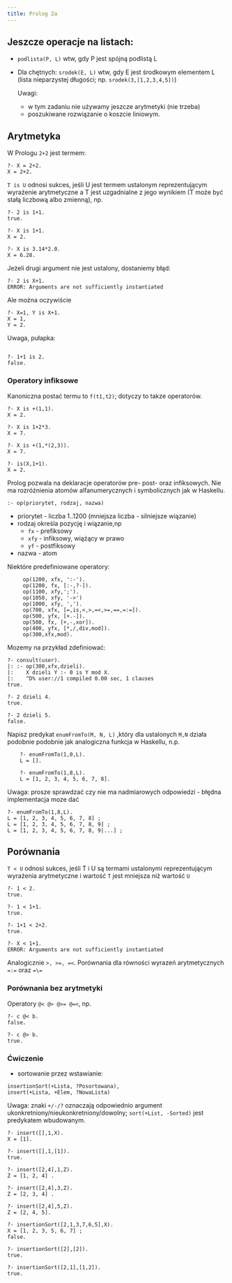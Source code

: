 ```yaml
---
title: Prolog 2a
---
```


## Jeszcze operacje na listach:

* `podlista(P, L)` wtw, gdy P jest spójną podlistą L

* Dla chętnych: `srodek(E, L)` wtw, gdy E jest środkowym elementem L
       (lista nieparzystej długości; np. `srodek(3,[1,2,3,4,5])`)

   Uwagi:
     - w tym zadaniu nie używamy jeszcze arytmetyki (nie trzeba)
     - poszukiwane rozwiązanie o koszcie liniowym.

## Arytmetyka

W Prologu `2+2` jest termem:
```
?- X = 2+2.
X = 2+2.
```

`T is U` odnosi sukces, jeśli U jest termem ustalonym reprezentującym wyrażenie arytmetyczne a T jest uzgadnialne z jego wynikiem (T może być stałą liczbową albo zmienną), np.

```
?- 2 is 1+1.
true.

?- X is 1+1.
X = 2.

?- X is 3.14*2.0.
X = 6.28.
```

Jeżeli drugi argument nie jest ustalony, dostaniemy błąd:

```
?- 2 is X+1.
ERROR: Arguments are not sufficiently instantiated
```

Ale można oczywiście

```
?- X=1, Y is X+1.
X = 1,
Y = 2.
```

Uwaga, pułapka:

```

?- 1+1 is 2.
false.
```

### Operatory infiksowe
Kanoniczna postać termu to `f(t1,t2)`; dotyczy to takze operatorów.
```
?- X is +(1,1).
X = 2.

?- X is 1+2*3.
X = 7.

?- X is +(1,*(2,3)).
X = 7.

?- is(X,1+1).
X = 2.
```

Prolog pozwala na deklaracje operatorów pre- post- oraz infiksowych. Nie ma rozróżnienia atomów alfanumerycznych i symbolicznych jak w Haskellu.

```
:- op(priorytet, rodzaj, nazwa)
```
* priorytet - liczba 1..1200 (mniejsza liczba - silniejsze wiązanie)
* rodzaj określa pozycję i wiązanie,np
   - `fx` - prefiksowy
   - `xfy` - infiksowy, wiążący w prawo
   - `yf` - postfiksowy
* nazwa - atom

Niektóre predefiniowane operatory:
```
     op(1200, xfx, ':-').
     op(1200, fx, [:-,?-]).
     op(1100, xfy,';').
     op(1050, xfy, '->')
     op(1000, xfy, ',').
     op(700, xfx, [=,is,<,>,=<,>=,==,=:=]).
     op(500, yfx, [+.-]).
     op(500, fx, [+,-,xor]).
     op(400, yfx, [*,/,div,mod]).
     op(300,xfx,mod).
```

Mozemy na przykład zdefiniować:

```
?- consult(user).
|: :- op(300,xfx,dzieli).
|:    X dzieli Y :- 0 is Y mod X.
|:    ^D% user://1 compiled 0.00 sec, 1 clauses
true.

?- 2 dzieli 4.
true.

?- 2 dzieli 5.
false.
```

Napisz predykat `enumFromTo(M, N, L)` ,który dla ustalonych `M,N` działa podobnie podobnie jak analogiczna funkcja w Haskellu, n.p.

```
    ?- enumFromTo(1,0,L).
    L = [].

    ?- enumFromTo(1,8,L).
    L = [1, 2, 3, 4, 5, 6, 7, 8].
```

Uwaga: prosze sprawdzać czy nie ma nadmiarowych odpowiedzi - błędna implementacja moze dać

```
?- enumFromTo(1,8,L).
L = [1, 2, 3, 4, 5, 6, 7, 8] ;
L = [1, 2, 3, 4, 5, 6, 7, 8, 9] ;
L = [1, 2, 3, 4, 5, 6, 7, 8, 9|...] ;
```

## Porównania

`T < U` odnosi sukces, jeśli T i U są termami ustalonymi reprezentującym wyrażenia arytmetyczne i wartość `T` jest mniejsza niż wartość `U`

```
?- 1 < 2.
true.

?- 1 < 1+1.
true.

?- 1+1 < 2+2.
true.

?- X < 1+1.
ERROR: Arguments are not sufficiently instantiated
```
Analogicznie `>, >=, =<`. Porównania dla równości wyrazeń arytmetycznych `=:=` oraz `=\=`

### Porównania bez arytmetyki

Operatory `@< @> @>= @=<`, np.

```
?- c @< b.
false.

?- c @> b.
true.
```

### Ćwiczenie
* sortowanie przez wstawianie:
```
insertionSort(+Lista, ?Posortowana),
insert(+Lista, +Elem, ?NowaLista)
```

Uwaga: znaki `+/-/?` oznaczają odpowiednio argument ukonkretniony/nieukonkretniony/dowolny; `sort(+List, -Sorted)` jest predykatem wbudowanym.


```
?- insert([],1,X).
X = [1].

?- insert([],1,[1]).
true.

?- insert([2,4],1,Z).
Z = [1, 2, 4] .

?- insert([2,4],3,Z).
Z = [2, 3, 4] .

?- insert([2,4],5,Z).
Z = [2, 4, 5].

?- insertionSort([2,1,3,7,6,5],X).
X = [1, 2, 3, 5, 6, 7] ;
false.

?- insertionSort([2],[2]).
true.

?- insertionSort([2,1],[1,2]).
true.
```
